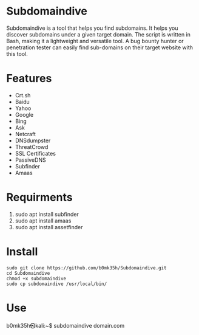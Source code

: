 # Subdomaindive
Subdomaindive is a tool that helps you find subdomains. It helps you discover subdomains under a given target domain. The script is written in Bash, making it a lightweight and versatile tool. A bug bounty hunter or penetration tester can easily find sub-domains on their target website with this tool.

# Features 
*  Crt.sh
*  Baidu
*  Yahoo
*  Google
*  Bing
*  Ask
*  Netcraft
*  DNSdumpster
*  ThreatCrowd
*  SSL Certificates
*  PassiveDNS
*  Subfinder
*  Amaas


# Requirments 
1. sudo apt install subfinder
2. sudo apt install amaas
3. sudo apt install assetfinder

# Install

```
sudo git clone https://github.com/b0mk35h/Subdomaindive.git
cd Subdomaindive
chmod +x subdomaindive
sudo cp subdomaindive /usr/local/bin/
```

# Use 
b0mk35h㉿kali:~$ subdomaindive domain.com

